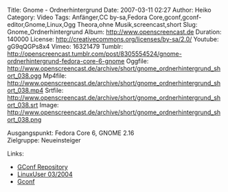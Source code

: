Title: Gnome - Ordnerhintergrund
Date: 2007-03-11 02:27
Author: Heiko
Category: Video
Tags: Anfänger,CC by-sa,Fedora Core,gconf,gconf-editor,Gnome,Linux,Ogg Theora,ohne Musik,screencast,short
Slug: Gnome_Ordnerhintergrund
Album: http://www.openscreencast.de
Duration: 140000
License: http://creativecommons.org/licenses/by-sa/2.0/
Youtube: gG9qQGPs8x4
Vimeo: 16321479
Tumblr: http://openscreencast.tumblr.com/post/8305554524/gnome-ordnerhintergrund-fedora-core-6-gnome
Oggfile: http://www.openscreencast.de/archive/short/gnome_ordnerhintergrund_short_038.ogg
Mp4file: http://www.openscreencast.de/archive/short/gnome_ordnerhintergrund_short_038.mp4
Srtfile: http://www.openscreencast.de/archive/short/gnome_ordnerhintergrund_short_038.srt
Image: http://www.openscreencast.de/archive/short/gnome_ordnerhintergrund_short_038.png

Ausgangspunkt: Fedora Core 6, GNOME 2.16  
Zielgruppe: Neueinsteiger  

Links:

  * [GConf Repository](http://www.gnome.org/learn/admin-guide/latest/gconf-24.html)
  * [LinuxUser 03/2004](http://www.linux-user.de/ausgabe/2004/03/028-gconf/index.html)
  * [Gconf](http://en.wikipedia.org/wiki/Gconf)

